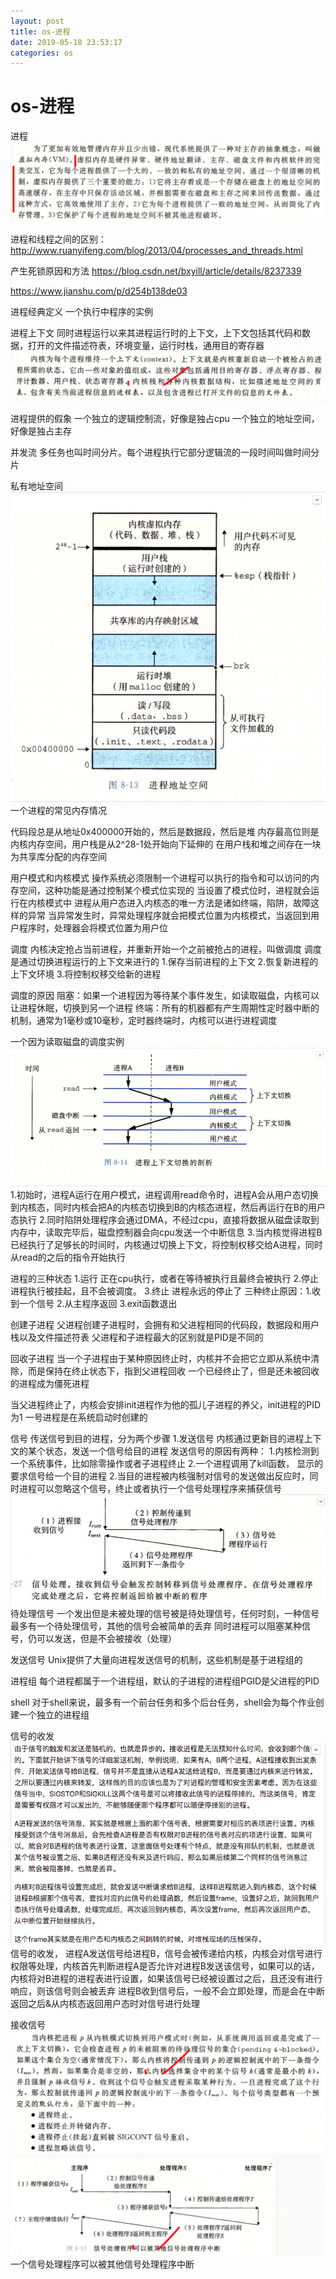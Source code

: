 ```yaml
--- 
layout: post 
title: os-进程 
date: 2019-05-18 23:53:17 
categories: os 
---
```

# os-进程
进程
![](/images/20190517153944929_281708686.png)

进程和线程之间的区别：
http://www.ruanyifeng.com/blog/2013/04/processes_and_threads.html

产生死锁原因和方法 https://blog.csdn.net/bxyill/article/details/8237339

https://www.jianshu.com/p/d254b138de03



进程经典定义
一个执行中程序的实例

进程上下文
同时进程运行以来其进程运行时的上下文，上下文包括其代码和数据，打开的文件描述符表，环境变量，运行时栈，通用目的寄存器
![](/images/20190517154006060_1623927614.png)

进程提供的假象
一个独立的逻辑控制流，好像是独占cpu
一个独立的地址空间，好像是独占主存

并发流
多任务也叫时间分片。每个进程执行它部分逻辑流的一段时间叫做时间分片

私有地址空间
![](/images/20190517154031478_981738775.png)
一个进程的常见内存情况

代码段总是从地址0x400000开始的，然后是数据段，然后是堆
内存最高位则是内核内存空间，用户栈是从2^28-1处开始向下延伸的
在用户栈和堆之间存在一块为共享库分配的内存空间


用户模式和内核模式
操作系统必须限制一个进程可以执行的指令和可以访问的内存空间，这种功能是通过控制某个模式位实现的
当设置了模式位时，进程就会运行在内核模式中
进程从用户态进入内核态的唯一方法是诸如终端，陷阱，故障这样的异常
当异常发生时，异常处理程序就会把模式位置为内核模式，当返回到用户程序时，处理器会将模式位置为用户位

调度
内核决定抢占当前进程，并重新开始一个之前被抢占的进程，叫做调度
调度是通过切换进程运行的上下文来进行的
1.保存当前进程的上下文
2.恢复新进程的上下文环境
3.将控制权移交给新的进程

调度的原因
阻塞：如果一个进程因为等待某个事件发生，如读取磁盘，内核可以让进程休眠，切换到另一个进程
终端：所有的机器都有产生周期性定时器中断的机制，通常为1毫秒或10毫秒，定时器终端时，内核可以进行进程调度

一个因为读取磁盘的调度实例
![](/images/20190517154055218_966731524.png)
1.初始时，进程A运行在用户模式，进程调用read命令时，进程A会从用户态切换到内核态，同时内核会把A的内核态切换到B的内核态进程，然后再运行在B的用户态执行
2.同时陷阱处理程序会通过DMA，不经过cpu，直接将数据从磁盘读取到内存中，读取完毕后，磁盘控制器会向cpu发送一个中断信息
3.当内核觉得进程B已经执行了足够长的时间时，内核通过切换上下文，将控制权移交给A进程，同时从read的之后的指令开始执行

进程的三种状态
1.运行 正在cpu执行，或者在等待被执行且最终会被执行
2.停止 进程执行被挂起，且不会被调度。
3.终止 进程永远的停止了 三种终止原因：1.收到一个信号 2.从主程序返回 3.exit函数退出

创建子进程
父进程创建子进程时，会拥有和父进程相同的代码段，数据段和用户栈以及文件描述符表
父进程和子进程最大的区别就是PID是不同的

回收子进程
当一个子进程由于某种原因终止时，内核并不会把它立即从系统中清除，而是保持在终止状态下，指到父进程回收
一个已经终止了，但是还未被回收的进程成为僵死进程

当父进程终止了，内核会安排init进程作为他的孤儿子进程的养父，init进程的PID为1
一号进程是在系统启动时创建的

信号
传送信号到目的进程，分为两个步骤
1.发送信号 内核通过更新目的进程上下文的某个状态，发送一个信号给目的进程
	发送信号的原因有两种： 1.内核检测到一个系统事件，比如除零操作或者子进程终止 2.一个进程调用了kill函数，	显示的要求信号给一个目的进程
2.当目的进程被内核强制对信号的发送做出反应时，同时进程可以忽略这个信号，终止或者执行一个信号处理程序来捕获信号
![](/images/20190517154117101_2142934313.png)
待处理信号
一个发出但是未被处理的信号被是待处理信号，任何时刻，一种信号最多有一个待处理信号，其他的信号会被简单的丢弃
同时进程可以阻塞某种信号，仍可以发送，但是不会被接收（处理）

发送信号
Unix提供了大量向进程发送信号的机制，这些机制是基于进程组的

进程组
每个进程都属于一个进程组，默认的子进程的进程组PGID是父进程的PID

shell
对于shell来说，最多有一个前台任务和多个后台任务，shell会为每个作业创建一个独立的进程组

信号的收发
![](/images/20190517154140699_848754754.png)
信号的收发，
进程A发送信号给进程B，信号会被传递给内核，内核会对信号进行权限等处理，内核首先判断进程A是否允许对进程B发送该信号，如果可以的话，内核将对B进程的进程表进行设置，如果该信号已经被设置过之后，且还没有进行响应，则该信号则会被丢弃
进程B收到信号后，一般不会立即处理，而是会在中断返回之后&从内核态返回用户态时对信号进行处理


接收信号
![](/images/20190517154210200_1434767104.png)
一个信号处理程序可以被其他信号处理程序中断


